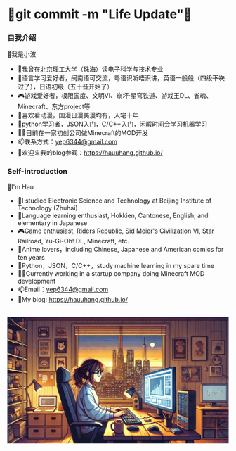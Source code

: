 # 👋git commit -m "Life Update"👾
### 自我介绍
🥰我是小波

- 🏫我曾在北京理工大学（珠海）读电子科学与技术专业
- 💬语言学习爱好者，闽南语可交流，粤语识听唔识讲，英语一般般（四级~~下次~~过了），日语初级（五十音开始了）
- 🎮游戏爱好者，极限国度、文明VI、崩坏·星穹铁道、游戏王DL、雀魂、Minecraft、东方project等
- 👾喜欢看动漫，国漫日漫美漫均有，入宅十年
- 🔰python学习者，JSON入门，C/C++入门，闲暇时间会学习机器学习
- 👩‍💻目前在一家初创公司做Minecraft的MOD开发
- 📫联系方式：yep6344@gmail.com
- 🚪欢迎来我的blog参观：https://hauuhang.github.io/

### Self-introduction
🥰I'm Hau

- 🏫I studied Electronic Science and Technology at Beijing Institute of Technology (Zhuhai)
- 💬Language learning enthusiast, Hokkien, Cantonese, English, and elementary in Japanese
- 🎮Game enthusiast, Riders Republic, Sid Meier's Civilization VI, Star Railroad, Yu-Gi-Oh! DL, Minecraft, etc.
- 👾Anime lovers，including Chinese, Japanese and American comics for ten years
- 🔰Python，JSON，C/C++，study machine learning in my spare time
- 👩‍💻Currently working in a startup company doing Minecraft MOD development
- 📫Email：yep6344@gmail.com
- 🚪My blog: https://hauuhang.github.io/


<div align="center">
	<br>
	<img src="https://github.com/HauUhang/files/blob/main/%E7%85%A7%E7%89%87/profile/profit.png?raw=true">
</div>


